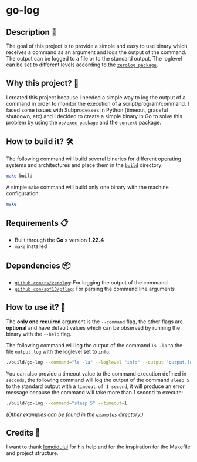 # go-log

## Description 📄

The goal of this project is to provide a simple and easy to use binary which receives a command as an argument and logs the output of the command. The output can be logged to a file or to the standard output. The loglevel can be set to different levels according to the [`zerolog package`](https://pkg.go.dev/github.com/rs/zerolog).

## Why this project? 🤔

I created this project because I needed a simple way to log the output of a command in order to monitor the execution of a script/program/command. I faced some issues with Subprocesses in Python (timeout, graceful shutdown, etc) and I decided to create a simple binary in Go to solve this problem by using the [`os/exec package`](https://pkg.go.dev/os/exec) and the [`context`](https://pkg.go.dev/context) package.

## How to build it? 🛠️

The following command will build several binaries for different operating systems and architectures and place them in the [`build`](./build/) directory:

```bash
make build
```

A simple `make` command will build only one binary with the machine configuration:

```bash
make
```

## Requirements 📋

- Built through the **Go**'s version **1.22.4**
- `make` installed

## Dependencies 📦

- [`github.com/rs/zerolog`](https://pkg.go.dev/github.com/rs/zerolog): For logging the output of the command
- [`github.com/spf13/pflag`](https://pkg.go.dev/github.com/spf13/pflag): For parsing the command line arguments

## How to use it? 🚀

The **only one required** argument is the `--command` flag, the other flags are **optional** and have default values which can be observed by running the binary with the `--help` flag.

The following command will log the output of the command `ls -la` to the file `output.log` with the loglevel set to `info`:

```bash
./build/go-log --command="ls -la" --loglevel "info" --output "output.log"
```

You can also provide a timeout value to the command execution defined in `seconds`, the following command will log the output of the command `sleep 5` to the standard output with a `timeout of 1 second`, it will produce an error message because the command will take more than 1 second to execute:

```bash
./build/go-log --command="sleep 5" --timeout=1
```

*(Other examples can be found in the [`examples`](./examples/) directory.)*

## Credits 🙏

I want to thank [lemoidului](https://gitlab.com/lemoidului) for his help and for the inspiration for the Makefile and project structure.
